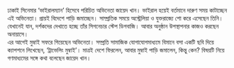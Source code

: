 ঢাকাই সিনেমার ‘ভাইরালম্যান’ হিসেবে পরিচিত অভিনেতা জায়েদ খান। ভাইরাল হয়েই বর্তমানে দারুণ সময় কাটাচ্ছেন এই অভিনেতা। প্রায়ই বিদেশে পাড়ি জমাচ্ছেন। সাম্প্রতিক সময়ে অস্ট্রেলিয়া ও যুক্তরাজ্যে শো করে এসেছেন তিনি। যেখানেই যান, দর্শকদের দেখাতে হচ্ছে তাঁর সিগনেচার স্টেপ ডিগবাজি। আবার অনুষ্ঠান উপস্থাপনার কাজও করছেন অনায়াসে।  
এর আগেই মুম্বাই সফরে গিয়েছেন অভিনেতা। সম্প্রতি সামাজিক যোগাযোগমাধ্যমে বিমানে বসা একটি ছবি দিয়ে ক্যাপশনে লিখেছেন, ‘ট্রাভেলিং মুম্বাই’। মাত্রই দেশে ফিরলেন, আবার মুম্বাই পাড়ি জমালেন, কিন্তু কেন? বিষয়টি নিয়ে গণমাধ্যমের সঙ্গে কথা বলেছেন জায়েদ খান।
